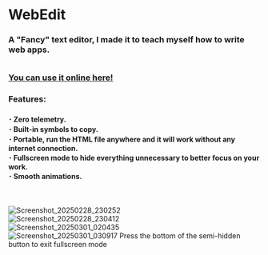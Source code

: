 # WebEdit
<h3>A "Fancy" text editor, I made it to teach myself how to write web apps.<br><br>

[You can use it online here!](https://greenputer.github.io/WebEdit/)<br></h3>
<h3>Features:</h3>
<h4>･ Zero telemetry.<br>
･ Built-in symbols to copy.<br>
･ Portable, run the HTML file anywhere and it will work without any internet connection. <br>
･ Fullscreen mode to hide everything unnecessary to better focus on your work. <br>
･ Smooth animations.</h4><br>

![Screenshot_20250228_230252](https://github.com/user-attachments/assets/6971c433-947f-4e13-b558-03f323156531)<br>
![Screenshot_20250228_230412](https://github.com/user-attachments/assets/accb16cb-94c8-4d54-8451-21c4408e6c93)<br>
![Screenshot_20250301_020435](https://github.com/user-attachments/assets/7eeb4135-08c8-4be1-86be-e3a62bc67a98)<br>
![Screenshot_20250301_030917](https://github.com/user-attachments/assets/8caf5474-b707-4242-9565-87b6db3cf00e)
Press the bottom of the semi-hidden button to exit fullscreen mode


